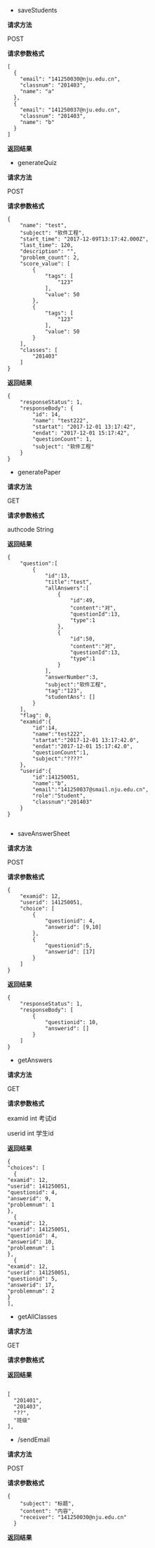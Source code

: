 ﻿ - saveStudents

**请求方法**

POST

**请求参数格式**

```
[
  {
    "email": "141250030@nju.edu.cn",
    "classnum": "201403",
    "name": "a"
  },
  {
    "email": "141250037@nju.edu.cn",
    "classnum": "201403",
    "name": "b"
  }
]
```

**返回结果**


  - generateQuiz
 
**请求方法**

POST

**请求参数格式**
```
{
    "name": "test",
    "subject": "软件工程",
    "start_time": "2017-12-09T13:17:42.000Z",
    "last_time": 120,
    "description": "",
    "problem_count": 2,
    "score_value": [
        {
            "tags": [
                "123"
            ],
            "value": 50
        },
        {
            "tags": [
                "123"
            ],
            "value": 50
        }
    ],
    "classes": [
        "201403"
    ]
}
```

**返回结果**
```
{
    "responseStatus": 1,
    "responseBody": {
        "id": 14,
        "name": "test222",
        "startat": "2017-12-01 13:17:42",
        "endat": "2017-12-01 15:17:42",
        "questionCount": 1,
        "subject": "软件工程"
    }
}

```

  - generatePaper

**请求方法**

GET

**请求参数格式**

authcode    String

**返回结果**
```
{
    "question":[
        {
            "id":13,
            "title":"test",
            "allAnswers":[
                {
                    "id":49,
                    "content":"对",
                    "questionId":13,
                    "type":1
                },
                {
                    "id":50,
                    "content":"对",
                    "questionId":13,
                    "type":1
                }
            ],
            "answerNumber":3,
            "subject":"软件工程",
            "tag":"123",
            "studentAns": []
        }
    ],
    "flag": 0,
    "examid":{
        "id":14,
        "name":"test222",
        "startat":"2017-12-01 13:17:42.0",
        "endat":"2017-12-01 15:17:42.0",
        "questionCount":1,
        "subject":"????"
    },
    "userid":{
        "id":141250051,
        "name":"b",
        "email":"141250037@smail.nju.edu.cn",
        "role":"Student",
        "classnum":"201403"
    }
}


```

  - saveAnswerSheet
  
**请求方法**

POST

**请求参数格式**
```
{
    "examid": 12,
    "userid": 141250051,
    "choice": [
        {
            "questionid": 4,
            "answerid": [9,10]
        },
        {
            "questionid":5,
            "answerid": [17]
        }
    ]
}
```
**返回结果**

```
{
    "responseStatus": 1,
    "responseBody": [
        {
            "questionid": 10,
            "answerid": []
        }
    ]
}
```

  - getAnswers
  
**请求方法**

GET

**请求参数格式**

examid   int    考试id

userid  int 学生id


**返回结果**
```
{
"choices": [
  {
"examid": 12,
"userid": 141250051,
"questionid": 4,
"answerid": 9,
"problemnum": 1
},
  {
"examid": 12,
"userid": 141250051,
"questionid": 4,
"answerid": 10,
"problemnum": 1
},
  {
"examid": 12,
"userid": 141250051,
"questionid": 5,
"answerid": 17,
"problemnum": 2
}
],
```

  - getAllClasses
  
**请求方法**

GET

**请求参数格式**


**返回结果**
```

[
  "201401",
  "201403",
  "??",
  "班级"
],
```

 - /sendEmail

**请求方法**

POST

**请求参数格式**

```
{
    "subject": "标题",
    "content": "内容",
    "receiver": "141250030@nju.edu.cn"
  }
```

**返回结果**